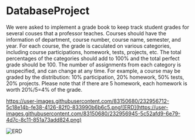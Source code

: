 # DatabaseProject


We were asked to implement a grade book to keep track student grades for several couses that a professor teaches. Courses should have the information of department, course number, course name, semester, and year.  For each course, the grade is caculated on various categories, including course participations, homework, tests, projects, etc.  The total percentages of the categories should add to 100% and the total perfect grade should be 100. The number of assignments from each category is unspecified, and can change at any time.  For example, a course may be graded by the distribution: 10% participation, 20% homework, 50% tests, 20% projects. Please note that if there are 5 homework, each homework is worth 20%/5=4% of the grade.




https://user-images.githubusercontent.com/83150680/232956712-5c18e14b-fe38-4126-82f0-833990b6b6c5.png![ERD](https://user-images.githubusercontent.com/83150680/232956945-5c52afd9-6e79-4d7c-8c11-851a73add824.png)


![ERD]([https://user-images.githubusercontent.com/83150680/232956945-5c52afd9-6e79-4d7c-8c11-851a73add824.png])
